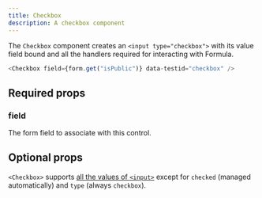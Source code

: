 ```yaml
---
title: Checkbox
description: A checkbox component
---
```


The `Checkbox` component creates an `<input type="checkbox">` with its value field bound and all the handlers
required for interacting with Formula.

```typescript jsx
<Checkbox field={form.get("isPublic")} data-testid="checkbox" />
```

## Required props

### field

The form field to associate with this control.

## Optional props

`<Checkbox>` supports [all the values of `<input>`](https://developer.mozilla.org/en-US/docs/Web/HTML/Reference/Elements/input#attributes)
except for `checked` (managed automatically) and `type` (always `checkbox`).
